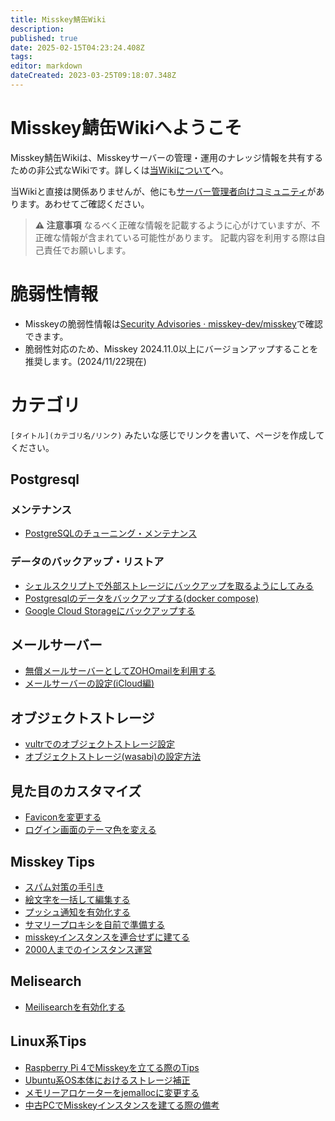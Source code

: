 ```yaml
---
title: Misskey鯖缶Wiki
description: 
published: true
date: 2025-02-15T04:23:24.408Z
tags: 
editor: markdown
dateCreated: 2023-03-25T09:18:07.348Z
---
```


# Misskey鯖缶Wikiへようこそ

Misskey鯖缶Wikiは、Misskeyサーバーの管理・運用のナレッジ情報を共有するための非公式なWikiです。詳しくは[当Wikiについて](/about)へ。 

当Wikiと直接は関係ありませんが、他にも[サーバー管理者向けコミュニティ](/ref)があります。あわせてご確認ください。


> **:warning: 注意事項**
> なるべく正確な情報を記載するように心がけていますが、不正確な情報が含まれている可能性があります。
> 記載内容を利用する際は自己責任でお願いします。

# 脆弱性情報

- Misskeyの脆弱性情報は[Security Advisories · misskey-dev/misskey](https://github.com/misskey-dev/misskey/security/advisories)で確認できます。  
- 脆弱性対応のため、Misskey 2024.11.0以上にバージョンアップすることを推奨します。(2024/11/22現在)

# カテゴリ

`[タイトル](カテゴリ名/リンク)` みたいな感じでリンクを書いて、ページを作成してください。

## Postgresql

### メンテナンス

- [PostgreSQLのチューニング・メンテナンス](postgresql/psql-tune)

### データのバックアップ・リストア

- [シェルスクリプトで外部ストレージにバックアップを取るようにしてみる](postgresql/backup-bash)
- [Postgresqlのデータをバックアップする(docker compose)](postgresql/online-backup-postgresql)
- [Google Cloud Storageにバックアップする](postgresql/gcs-backup)

## メールサーバー

- [無償メールサーバーとしてZOHOmailを利用する](misskey/enable-mail-zoho)
- [メールサーバーの設定(iCloud編)](misskey/mail-smtp-icloud)

## オブジェクトストレージ

- [vultrでのオブジェクトストレージ設定](misskey/vultrでのオブジェクトストレージ設定)
- [オブジェクトストレージ(wasabi)の設定方法](misskey/object-storage-wasabi)

## 見た目のカスタマイズ

- [Faviconを変更する](misskey/change-favicon)
- [ログイン画面のテーマ色を変える](misskey/change-theme-color)

## Misskey Tips

- [スパム対策の手引き](misskey/spam-countermeasure)
- [絵文字を一括して編集する](misskey/絵文字を一括して編集する)
- [プッシュ通知を有効化する](misskey/enable-push-notification)
- [サマリープロキシを自前で準備する](misskey/summaly-proxy)
- [misskeyインスタンスを連合せずに建てる](misskey/disable-federation)
- [2000人までのインスタンス運営](misskey/2k-instance)

## Melisearch

- [Meilisearchを有効化する](search/enable-meilisearch)

## Linux系Tips

- [Raspberry Pi 4でMisskeyを立てる際のTips](linux/misskey-on-raspberry-pi-4-tips)
- [Ubuntu系OS本体におけるストレージ補正](linux/ubuntu-storage-ajust)
- [メモリーアロケーターをjemallocに変更する](linux/memoryKanri)
- [中古PCでMisskeyインスタンスを建てる際の備考](linux/remarks-setup-misskey-oldpc)
